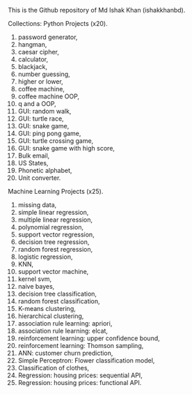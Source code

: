 This is the Github repository of Md Ishak Khan (ishakkhanbd). 

Collections:
Python Projects (x20).
1. password generator,
2. hangman,
3. caesar cipher,
4. calculator,
5. blackjack,
6. number guessing,
7. higher or lower,
8. coffee machine,
9. coffee machine OOP,
10. q and a OOP,
11. GUI: random walk,
12. GUI: turtle race,
13. GUI: snake game,
14. GUI: ping pong game,
15. GUI: turtle crossing game,
16. GUI: snake game with high score,
17. Bulk email,
18. US States,
19. Phonetic alphabet,
20. Unit converter.
   
Machine Learning Projects (x25). 
1. missing data,
2. simple linear regression,
3. multiple linear regression,
4. polynomial regression,
5. support vector regression,
6. decision tree regression,
7. random forest regression,
8. logistic regression,
9. KNN,
10. support vector machine,
11. kernel svm,
12. naive bayes,
13. decision tree classification,
14. random forest classification,
15. K-means clustering,
16. hierarchical clustering,
17. association rule learning: apriori,
18. association rule learning: elcat,
19. reinforcement learning: upper confidence bound,
20. reinforcement learning: Thomson sampling,
21. ANN: customer churn prediction,
22. Simple Perceptron: Flower classification model,
23. Classification of clothes,
24. Regression: housing prices: sequential API,
25. Regression: housing prices: functional API. 



